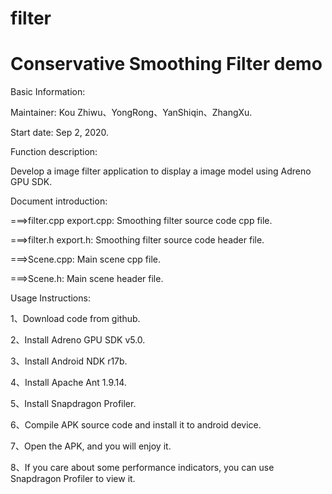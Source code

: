 # filter
# Conservative Smoothing Filter demo


Basic Information:


Maintainer: Kou Zhiwu、YongRong、YanShiqin、ZhangXu.


Start date: Sep 2, 2020.


Function description:

Develop a image filter application to display a image model using Adreno GPU SDK.



Document introduction:

===>filter.cpp  export.cpp:   Smoothing filter source code cpp file.

===>filter.h    export.h:     Smoothing filter source code header file.

===>Scene.cpp:                Main scene cpp file.

===>Scene.h:   	              Main scene header file.



Usage Instructions:

1、Download code from github.

2、Install Adreno GPU SDK v5.0.

3、Install Android NDK r17b.

4、Install Apache Ant 1.9.14.

5、Install Snapdragon Profiler.

6、Compile APK source code and install it to android device.

7、Open the APK, and you will enjoy it.

8、If you care about some performance indicators, you can use Snapdragon Profiler to view it.

